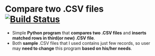 # Compare two .CSV files  [![Build Status](https://travis-ci.org/harshildarji/Compare-two-CSV-files.svg?branch=master)](https://travis-ci.org/H-Darji/Compare-two-CSV-files)
- Simple **Python program** that **compares two .CSV files** and **inserts matched rows in third(or new) .CSV file**.<br>
- Both **sample** .CSV files that I used contains just few records, so user may **need to change** this program **based on his/her needs**.
